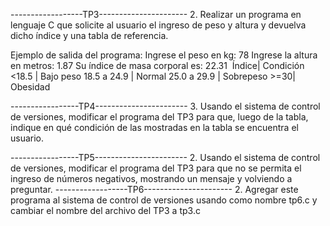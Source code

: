 ------------------TP3----------------------
2. Realizar un programa en lenguaje C que solicite al usuario el ingreso de peso y altura y‬
‭devuelva dicho índice y una tabla de referencia.‬

‭Ejemplo de salida del programa:‬
I‭‬‭ngrese el peso en kg: 78‬
Ingrese la altura en metros: 1.87‬
Su índice de masa corporal es: 22.31‬
‭
‭Índice| Condición‬ <18.5 | Bajo peso‬ 18.5 a 24.9 | Normal‬ 25.0 a 29.9 | Sobrepeso‬ >=30| Obesidad‬

-----------------TP4-----------------------
3. Usando el sistema de control de versiones, modificar el programa del TP3 para que, luego‬ ‭de la tabla, indique en qué condición de las mostradas en la tabla se encuentra el usuario.‬

-----------------TP5-----------------------
‭2. Usando el sistema de control de versiones, modificar el programa del TP3 para que no se permita 
el ingreso de números negativos, mostrando un mensaje y volviendo a preguntar.
------------------TP6----------------------
2. Agregar este programa al sistema de control de versiones usando como nombre tp6.c y
cambiar el nombre del archivo del TP3 a tp3.c

